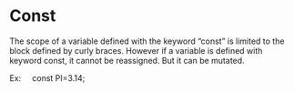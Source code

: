 # Const
 The scope of a variable defined with the keyword “const” is limited to the block defined by curly braces. However if a variable is defined with keyword const, it cannot be reassigned. But it can be mutated.

 Ex: &nbsp;&nbsp;&nbsp;&nbsp;const PI=3.14;

 